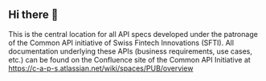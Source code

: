 ## Hi there 👋

<!--

**Here are some ideas to get you started:**

🙋‍♀️ A short introduction - what is your organization all about?
🌈 Contribution guidelines - how can the community get involved?
👩‍💻 Useful resources - where can the community find your docs? Is there anything else the community should know?
🍿 Fun facts - what does your team eat for breakfast?
🧙 Remember, you can do mighty things with the power of [Markdown](https://docs.github.com/github/writing-on-github/getting-started-with-writing-and-formatting-on-github/basic-writing-and-formatting-syntax)
-->
This is the central location for all API specs developed under the patronage of the Common API initiative of Swiss Fintech Innovations (SFTI).
All documentation underlying these APIs (business requirements, use cases, etc.) can be found on the Confluence site of the Common API Initiative at <a href="https://c-a-p-s.atlassian.net/wiki/spaces/PUB/overview">https://c-a-p-s.atlassian.net/wiki/spaces/PUB/overview</a>
